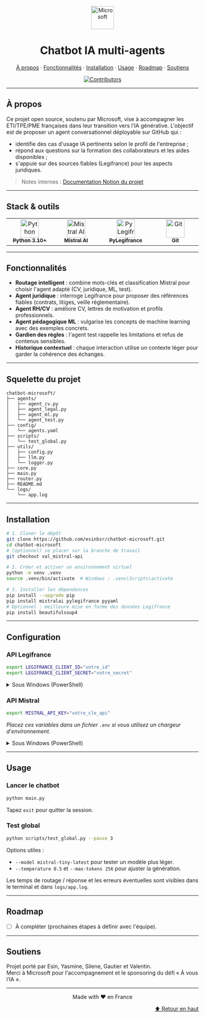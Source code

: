 <a id="top"></a>

<p align="center">
  <img src="https://upload.wikimedia.org/wikipedia/commons/4/44/Microsoft_logo.svg" alt="Microsoft" height="60">
</p>

<h1 align="center">Chatbot IA multi-agents</h1>

<p align="center">
  <a href="#a-propos">À propos</a> ·
  <a href="#fonctionnalités">Fonctionnalités</a> ·
  <a href="#installation">Installation</a> ·
  <a href="#usage">Usage</a> ·
  <a href="#roadmap">Roadmap</a> ·
  <a href="#soutiens">Soutiens</a>
</p>

<p align="center">
  <a href="https://github.com/esinbsr/chatbot-microsoft/graphs/contributors">
    <img src="https://img.shields.io/github/contributors/esinbsr/chatbot-microsoft.svg?style=for-the-badge&color=0e75b6" alt="Contributors">
  </a>
</p>

---

## À propos

Ce projet open source, soutenu par Microsoft, vise à accompagner les ETI/TPE/PME françaises dans leur transition vers l'IA générative. L'objectif est de proposer un agent conversationnel déployable sur GitHub qui :

- identifie des cas d'usage IA pertinents selon le profil de l'entreprise ;
- répond aux questions sur la formation des collaborateurs et les aides disponibles ;
- s'appuie sur des sources fiables (Legifrance) pour les aspects juridiques.

> Notes internes : <a href="https://www.notion.so/PROJET-MICROSOFT-A-vous-l-IA-276b73b4f1d480fc91d4e18c799c5c0a#276b73b4f1d480fc91d4e18c799c5c0a" target="_blank" rel="noreferrer">Documentation Notion du projet</a>

---

## Stack & outils

<table align="center">
  <tr>
    <td align="center" width="150">
      <a href="https://www.python.org/" target="_blank" rel="noreferrer">
        <img src="https://cdn.jsdelivr.net/gh/devicons/devicon/icons/python/python-original.svg" alt="Python" height="48" />
        <br /><sub><strong>Python 3.10+</strong></sub>
      </a>
    </td>
    <td align="center" width="150">
      <a href="https://mistral.ai/" target="_blank" rel="noreferrer">
        <img src="https://avatars.githubusercontent.com/u/146620074?s=200&v=4" alt="Mistral AI" height="48" />
        <br /><sub><strong>Mistral AI</strong></sub>
      </a>
    </td>
    <td align="center" width="150">
      <a href="https://pylegifrance.github.io/pylegifrance/" target="_blank" rel="noreferrer">
        <img src="https://pylegifrance.github.io/pylegifrance/assets/images/logo.svg" alt="PyLegifrance" height="48" />
        <br /><sub><strong>PyLegifrance</strong></sub>
      </a>
    </td>
    <td align="center" width="150">
      <a href="https://git-scm.com/" target="_blank" rel="noreferrer">
        <img src="https://cdn.jsdelivr.net/gh/devicons/devicon/icons/git/git-original.svg" alt="Git" height="48" />
        <br /><sub><strong>Git</strong></sub>
      </a>
    </td>
  </tr>
</table>

---

## Fonctionnalités

- **Routage intelligent** : combine mots-clés et classification Mistral pour choisir l'agent adapté (CV, juridique, ML, test).
- **Agent juridique** : interroge Legifrance pour proposer des références fiables (contrats, litiges, veille réglementaire).
- **Agent RH/CV** : améliore CV, lettres de motivation et profils professionnels.
- **Agent pédagogique ML** : vulgarise les concepts de machine learning avec des exemples concrets.
- **Gardien des règles** : l'agent test rappelle les limitations et refus de contenus sensibles.
- **Historique contextuel** : chaque interaction utilise un contexte léger pour garder la cohérence des échanges.

---

## Squelette du projet

```text
chatbot-microsoft/
├── agents/
│   ├── agent_cv.py
│   ├── agent_legal.py
│   ├── agent_ml.py
│   └── agent_test.py
├── config/
│   └── agents.yaml
├── scripts/
│   └── test_global.py
├── utils/
│   ├── config.py
│   ├── llm.py
│   └── logger.py
├── core.py
├── main.py
├── router.py
├── README.md
└── logs/
    └── app.log
```

---

## Installation

```bash
# 1. Cloner le dépôt
git clone https://github.com/esinbsr/chatbot-microsoft.git
cd chatbot-microsoft
# (optionnel) se placer sur la branche de travail
git checkout val_mistral-api

# 2. Créer et activer un environnement virtuel
python -m venv .venv
source .venv/bin/activate  # Windows : .venv\Scripts\activate

# 3. Installer les dépendances
pip install --upgrade pip
pip install mistralai pylegifrance pyyaml
# Optionnel : meilleure mise en forme des données Legifrance
pip install beautifulsoup4
```

---

## Configuration

### API Legifrance
```bash
export LEGIFRANCE_CLIENT_ID="votre_id"
export LEGIFRANCE_CLIENT_SECRET="votre_secret"
```
<details>
  <summary>Sous Windows (PowerShell)</summary>

  ```powershell
  $Env:LEGIFRANCE_CLIENT_ID = "votre_id"
  $Env:LEGIFRANCE_CLIENT_SECRET = "votre_secret"
  ```
</details>

### API Mistral
```bash
export MISTRAL_API_KEY="votre_cle_api"
```

_Placez ces variables dans un fichier `.env` si vous utilisez un chargeur d'environnement._


<details>
  <summary>Sous Windows (PowerShell)</summary>

  ```powershell
  $Env:MISTRAL_API_KEY = "votre_cle_api"
  ```
</details>

---

## Usage

### Lancer le chatbot
```bash
python main.py
```
Tapez `exit` pour quitter la session.

### Test global
```bash
python scripts/test_global.py --pause 3
```
Options utiles :
- `--model mistral-tiny-latest` pour tester un modèle plus léger.
- `--temperature 0.5` et `--max-tokens 256` pour ajuster la génération.

Les temps de routage / réponse et les erreurs éventuelles sont visibles dans le terminal et dans `logs/app.log`.

---

## Roadmap

- [ ] À compléter (prochaines étapes à définir avec l'équipe).

---

## Soutiens

Projet porté par Esin, Yasmine, Silene, Gautier et Valentin.<br>
Merci à Microsoft pour l'accompagnement et le sponsoring du défi « À vous l’IA ».

---

<p align="center">Made with ❤️ en France</p>

<p align="right">
  <a href="#top">⬆ Retour en haut</a>
</p>

